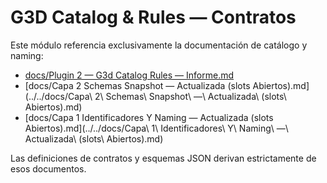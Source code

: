 # G3D Catalog & Rules — Contratos

Este módulo referencia exclusivamente la documentación de catálogo y naming:

- [docs/Plugin 2 — G3d Catalog Rules — Informe.md](../../docs/plugin-2-g3d-catalog-rules.md)
- [docs/Capa 2 Schemas Snapshot — Actualizada (slots Abiertos).md](../../docs/Capa\ 2\ Schemas\ Snapshot\ —\ Actualizada\ (slots\ Abiertos).md)
- [docs/Capa 1 Identificadores Y Naming — Actualizada (slots Abiertos).md](../../docs/Capa\ 1\ Identificadores\ Y\ Naming\ —\ Actualizada\ (slots\ Abiertos).md)

Las definiciones de contratos y esquemas JSON derivan estrictamente de esos documentos.
